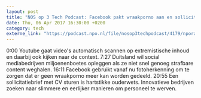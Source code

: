 ```yaml
---
layout: post
title: "NOS op 3 Tech Podcast: Facebook pakt wraakporno aan en solliciteren 2.0"
date: Thu, 06 Apr 2017 16:30:00 +0200
category: tech
externe_link: "https://podcast.npo.nl/file/nosop3techpodcast/4179/nporadio1_nosop3techpodcast_20170406_nos-op-3-tech-podcast-facebook-pakt-wraakporno-aan-en-solliciteren-2-0.mp3"
---
```


0:00 Youtube gaat video's automatisch scannen op extremistische inhoud en daarbij ook kijken naar de context.
7:27 Duitsland wil social mediabedrijven miljoenenboetes opleggen als ze niet snel genoeg strafbare content weghalen.
16:11 Facebook gebruikt vanaf nu fotoherkenning om te zorgen dat er geen wraakporno meer kan worden gedeeld.
20:55 Een sollicitatiebrief met CV sturen is hartstikke ouderwets. Innovatieve bedrijven zoeken naar slimmere en eerlijker manieren om personeel te werven.<img src="http://feeds.feedburner.com/~r/nosop3-tech-podcast/~4/ZWmKVQq60lk" height="1" width="1" alt=""/>
